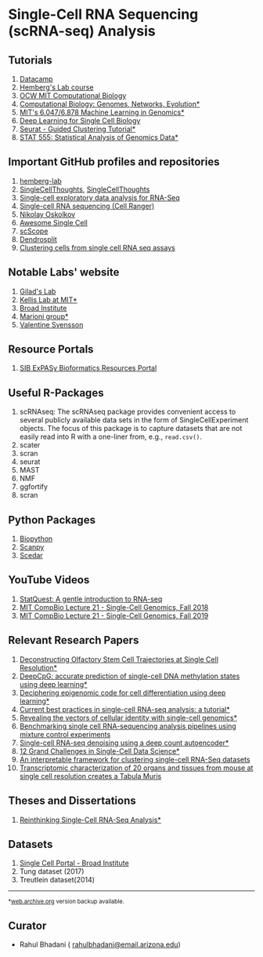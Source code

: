 # Single-Cell RNA Sequencing (scRNA-seq) Analysis

## Tutorials
1. [Datacamp](https://campus.datacamp.com/courses/single-cell-rna-seq-workflows-in-r/)
2. [Hemberg's Lab course](https://scrnaseq-course.cog.sanger.ac.uk/website/index.html)
3. [OCW MIT Computational Biology](https://ocw.mit.edu/courses/electrical-engineering-and-computer-science/6-047-computational-biology-fall-2015/readings/)
4. [Computational Biology: Genomes, Networks, Evolution*](http://ocw.mit.edu/ans7870/6/6.047/f15/MIT6_047F15_Compiled.pdf)
5. [MIT's 6.047/6.878  Machine Learning in Genomics*](https://stellar.mit.edu/S/course/6/fa19/6.047/materials.html)
6. [Deep Learning for Single Cell Biology](https://towardsdatascience.com/deep-learning-for-single-cell-biology-935d45064438)
7. [Seurat - Guided Clustering Tutorial*](https://satijalab.org/seurat/v3.1/pbmc3k_tutorial.html)
8. [STAT 555: Statistical Analysis of Genomics Data*](https://newonlinecourses.science.psu.edu/stat555)

## Important GitHub profiles and repositories
1. [hemberg-lab](https://github.com/hemberg-lab)
2. [SingleCellThoughts](https://github.com/LTLA/SingleCellThoughts), [SingleCellThoughts](https://ltla.github.io/SingleCellThoughts/)
3. [Single-cell exploratory data analysis for RNA-Seq](https://github.com/logstar/scedar)
4. [Single-cell RNA sequencing (Cell Ranger)](https://bioinformatics.uconn.edu/single-cell-rna-sequencing-cell-ranger-2/#)
5. [Nikolay Oskolkov](https://github.com/NikolayOskolkov)
6. [Awesome Single Cell](https://github.com/seandavi/awesome-single-cell)
7. [scScope](https://github.com/AltschulerWu-Lab/scScope)
8. [Dendrosplit](https://github.com/jessemzhang/dendrosplit)
9. [Clustering cells from single cell RNA seq assays](https://github.com/govinda-kamath/clustering_on_transcript_compatibility_counts)

## Notable Labs' website
1. [Gilad's Lab](https://giladlab.uchicago.edu/)
2. [Kellis Lab at MIT*](http://compbio.mit.edu/)
3. [Broad Institute](https://www.broadinstitute.org/)
4. [Marioni group*](https://www.ebi.ac.uk/research/marioni)
5. [Valentine Svensson](http://www.nxn.se/)

## Resource Portals
1. [SIB ExPASy Bioformatics Resources Portal](https://www.expasy.org/)

## Useful R-Packages
1. scRNAseq: The scRNAseq package provides convenient access to several publicly available data sets in the form of SingleCellExperiment objects. The focus of this package is to capture datasets that are not easily read into R with a one-liner from, e.g., `read.csv()`.
2. scater
3. scran
4. seurat
5. MAST
6. NMF
7. ggfortify
8. scran

## Python Packages
1. [Biopython](https://biopython.org/)
2. [Scanpy](https://scanpy.readthedocs.io/en/stable/tutorials.html)
3. [Scedar](https://github.com/logstar/scedar)


## YouTube Videos
1. [StatQuest: A gentle introduction to RNA-seq](https://www.youtube.com/watch?v=tlf6wYJrwKY)
2. [MIT CompBio Lecture 21 - Single-Cell Genomics, Fall 2018](https://www.youtube.com/watch?v=mJKbnJO5gZk)
3. [MIT CompBio Lecture 21 - Single-Cell Genomics, Fall 2019](https://www.youtube.com/watch?v=o7H3xNKDUig)

## Relevant Research Papers
1. [Deconstructing Olfactory Stem Cell Trajectories at Single Cell Resolution*](https://www.ncbi.nlm.nih.gov/pmc/articles/PMC5484588/pdf/nihms868754.pdf)
2. [DeepCpG: accurate prediction of single-cell DNA methylation states using deep learning*](https://genomebiology.biomedcentral.com/articles/10.1186/s13059-017-1189-z)
3. [Deciphering epigenomic code for cell differentiation using deep learning*](https://bmcgenomics.biomedcentral.com/articles/10.1186/s12864-019-6072-8)
4. [Current best practices in single-cell RNA-seq analysis: a tutorial*](https://www.ncbi.nlm.nih.gov/pmc/articles/PMC6582955/pdf/MSB-15-e8746.pdf)
5. [Revealing the vectors of cellular identity with single-cell genomics*](https://www.ncbi.nlm.nih.gov/pmc/articles/PMC5465644/pdf/nihms857730.pdf)
6. [Benchmarking single cell RNA-sequencing analysis pipelines using mixture control experiments](https://www.nature.com/articles/s41592-019-0425-8)
7. [Single-cell RNA-seq denoising using a deep count autoencoder*](https://www.nature.com/articles/s41467-018-07931-2.pdf)
8. [12 Grand Challenges in Single-Cell Data Science*](https://peerj.com/preprints/27885.pdf)
9. [An interpretable framework for clustering single-cell RNA-Seq datasets](https://bmcbioinformatics.biomedcentral.com/articles/10.1186/s12859-018-2092-7)
10. [Transcriptomic characterization of 20 organs and tissues from mouse at single cell resolution creates a Tabula Muris](https://www.biorxiv.org/content/10.1101/237446v1)

## Theses and Dissertations
1. [Reinthinking Single-Cell RNA-Seq Analysis*](https://stacks.stanford.edu/file/druid:jr605ws6765/Stanford_PhD_Thesis-augmented.pdf)

## Datasets
1. [Single Cell Portal - Broad Institute](https://singlecell.broadinstitute.org/single_cell/)
2. Tung dataset (2017)
3. Treutlein dataset(2014)


---

<sup>*[web.archive.org](web.archive.org) version backup available.</sup>

## Curator
- Rahul Bhadani ( rahulbhadani@email.arizona.edu)
